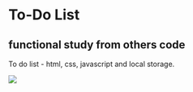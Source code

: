 # To-Do List
## functional study from others code
To do list - html, css, javascript and local storage.

![](Images/todo-desktop-1.jpg)
